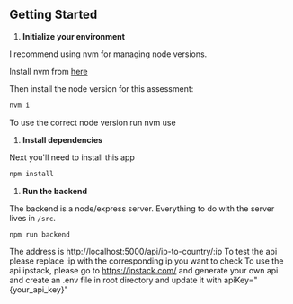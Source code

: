 
## Getting Started

1. **Initialize your environment**

I recommend using nvm for managing node versions.

Install nvm from [here](https://github.com/creationix/nvm)

Then install the node version for this assessment:

```sh
nvm i
```
To use the correct node version run
nvm use

1. **Install dependencies**

Next you'll need to install this app

```sh
npm install
```

1. **Run the backend**

The backend is a node/express server. Everything to do with the server lives in `/src`.

```sh
npm run backend
```

The address is http://localhost:5000/api/ip-to-country/:ip
To test the api please replace :ip with the corresponding ip you want to check
To use the api ipstack, please go to https://ipstack.com/ and generate your own api and create an .env file in root directory
and update it with apiKey="{your_api_key}"
